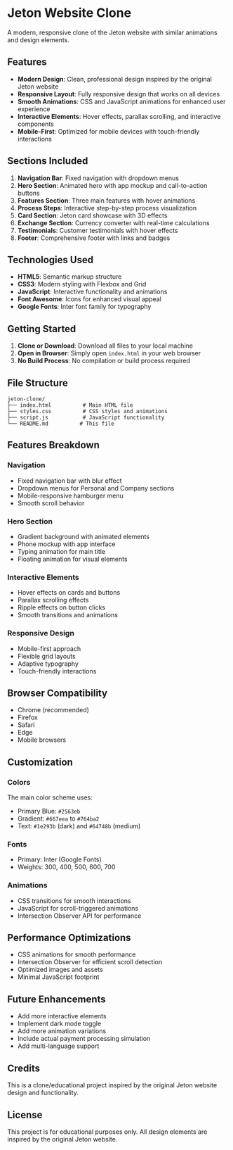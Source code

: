 # Jeton Website Clone

A modern, responsive clone of the Jeton website with similar animations and design elements.

## Features

- **Modern Design**: Clean, professional design inspired by the original Jeton website
- **Responsive Layout**: Fully responsive design that works on all devices
- **Smooth Animations**: CSS and JavaScript animations for enhanced user experience
- **Interactive Elements**: Hover effects, parallax scrolling, and interactive components
- **Mobile-First**: Optimized for mobile devices with touch-friendly interactions

## Sections Included

1. **Navigation Bar**: Fixed navigation with dropdown menus
2. **Hero Section**: Animated hero with app mockup and call-to-action buttons
3. **Features Section**: Three main features with hover animations
4. **Process Steps**: Interactive step-by-step process visualization
5. **Card Section**: Jeton card showcase with 3D effects
6. **Exchange Section**: Currency converter with real-time calculations
7. **Testimonials**: Customer testimonials with hover effects
8. **Footer**: Comprehensive footer with links and badges

## Technologies Used

- **HTML5**: Semantic markup structure
- **CSS3**: Modern styling with Flexbox and Grid
- **JavaScript**: Interactive functionality and animations
- **Font Awesome**: Icons for enhanced visual appeal
- **Google Fonts**: Inter font family for typography

## Getting Started

1. **Clone or Download**: Download all files to your local machine
2. **Open in Browser**: Simply open `index.html` in your web browser
3. **No Build Process**: No compilation or build process required

## File Structure

```
jeton-clone/
├── index.html          # Main HTML file
├── styles.css          # CSS styles and animations
├── script.js           # JavaScript functionality
└── README.md          # This file
```

## Features Breakdown

### Navigation
- Fixed navigation bar with blur effect
- Dropdown menus for Personal and Company sections
- Mobile-responsive hamburger menu
- Smooth scroll behavior

### Hero Section
- Gradient background with animated elements
- Phone mockup with app interface
- Typing animation for main title
- Floating animation for visual elements

### Interactive Elements
- Hover effects on cards and buttons
- Parallax scrolling effects
- Ripple effects on button clicks
- Smooth transitions and animations

### Responsive Design
- Mobile-first approach
- Flexible grid layouts
- Adaptive typography
- Touch-friendly interactions

## Browser Compatibility

- Chrome (recommended)
- Firefox
- Safari
- Edge
- Mobile browsers

## Customization

### Colors
The main color scheme uses:
- Primary Blue: `#2563eb`
- Gradient: `#667eea` to `#764ba2`
- Text: `#1e293b` (dark) and `#64748b` (medium)

### Fonts
- Primary: Inter (Google Fonts)
- Weights: 300, 400, 500, 600, 700

### Animations
- CSS transitions for smooth interactions
- JavaScript for scroll-triggered animations
- Intersection Observer API for performance

## Performance Optimizations

- CSS animations for smooth performance
- Intersection Observer for efficient scroll detection
- Optimized images and assets
- Minimal JavaScript footprint

## Future Enhancements

- Add more interactive elements
- Implement dark mode toggle
- Add more animation variations
- Include actual payment processing simulation
- Add multi-language support

## Credits

This is a clone/educational project inspired by the original Jeton website design and functionality.

## License

This project is for educational purposes only. All design elements are inspired by the original Jeton website. 
